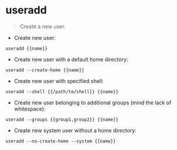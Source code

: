 # useradd

> Create a new user.

- Create new user:

`useradd {{name}}`

- Create new user with a default home directory:

`useradd --create-home {{name}}`

- Create new user with specified shell:

`useradd --shell {{/path/to/shell}} {{name}}`

- Create new user belonging to additional groups (mind the lack of whitespace):

`useradd --groups {{group1,group2}} {{name}}`

- Create new system user without a home directory:

`useradd --no-create-home --system {{name}}`
